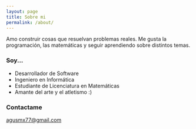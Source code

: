 ```yaml
---
layout: page
title: Sobre mi
permalink: /about/
---
```


Amo construir cosas que resuelvan problemas reales. Me gusta la programación, las matemáticas y seguir aprendiendo sobre distintos temas. 

### Soy...


- Desarrollador de Software 
- Ingeniero en Informática 
- Estudiante de Licenciatura en Matemáticas 
- Amante del arte y el atletismo :) 

### Contactame

[agusmx77@gmail.com](mailto:email@domain.com)